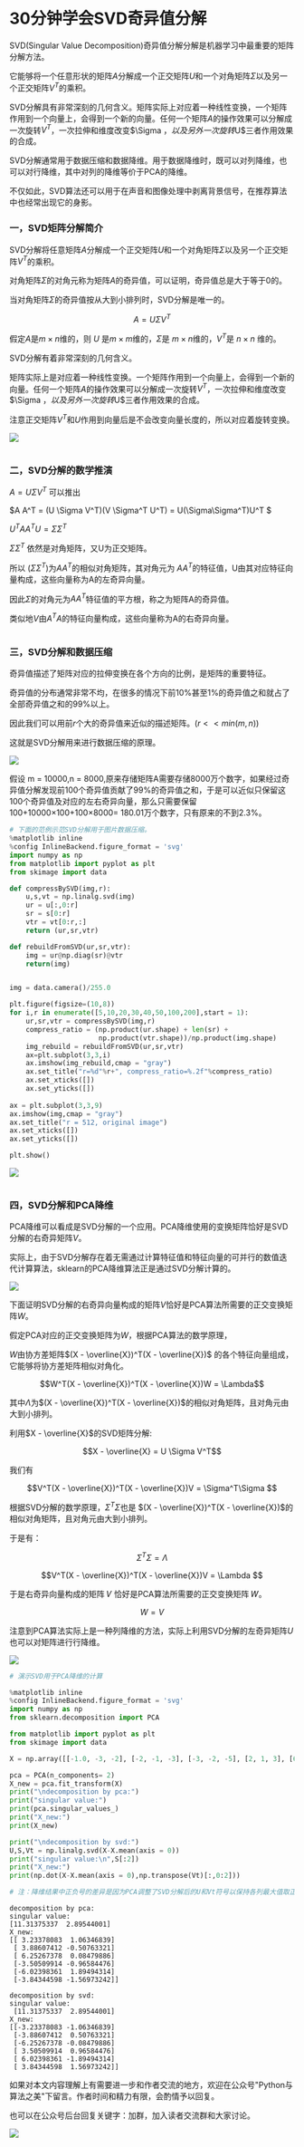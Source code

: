 # 30分钟学会SVD奇异值分解


SVD(Singular Value Decomposition)奇异值分解分解是机器学习中最重要的矩阵分解方法。

它能够将一个任意形状的矩阵$A$分解成一个正交矩阵$U$和一个对角矩阵$\Sigma$以及另一个正交矩阵$V^T$的乘积。

SVD分解具有非常深刻的几何含义。矩阵实际上对应着一种线性变换，一个矩阵作用到一个向量上，会得到一个新的向量。任何一个矩阵$A$的操作效果可以分解成一次旋转$V^T$，一次拉伸和维度改变$\Sigma $，以及另外一次旋转$U$三者作用效果的合成。

SVD分解通常用于数据压缩和数据降维。用于数据降维时，既可以对列降维，也可以对行降维，其中对列的降维等价于PCA的降维。

不仅如此，SVD算法还可以用于在声音和图像处理中剥离背景信号，在推荐算法中也经常出现它的身影。

### 一，SVD矩阵分解简介


SVD分解将任意矩阵$A$分解成一个正交矩阵$U$和一个对角矩阵$\Sigma$以及另一个正交矩阵$V^T$的乘积。

对角矩阵$\Sigma$的对角元称为矩阵$A$的奇异值，可以证明，奇异值总是大于等于0的。

当对角矩阵$\Sigma$的奇异值按从大到小排列时，SVD分解是唯一的。

$$A = U \Sigma V^T$$

假定$A$是$m\times n$维的，则 $U$ 是$m\times m$维的，$\Sigma$是 $m\times n$维的，$V^T$是 $n\times n$ 维的。


SVD分解有着非常深刻的几何含义。

矩阵实际上是对应着一种线性变换。一个矩阵作用到一个向量上，会得到一个新的向量。任何一个矩阵$A$的操作效果可以分解成一次旋转$V^T$，一次拉伸和维度改变$\Sigma $，以及另外一次旋转$U$三者作用效果的合成。

注意正交矩阵$V^T$和$U$作用到向量后是不会改变向量长度的，所以对应着旋转变换。


![](./data/SVD公式.png)

```python

```

### 二，SVD分解的数学推演


$A = U \Sigma V^T$  可以推出

$A A^T = (U \Sigma V^T)(V \Sigma^T U^T) = U(\Sigma\Sigma^T)U^T $

$U^TA A^TU = \Sigma\Sigma^T$

$\Sigma\Sigma^T$ 依然是对角矩阵，又U为正交矩阵。

所以 $(\Sigma\Sigma^T)$为$A A^T$的相似对角矩阵，其对角元为 $A A^T$的特征值，U由其对应特征向量构成，这些向量称为A的左奇异向量。

因此$\Sigma$的对角元为$A A^T$特征值的平方根，称之为矩阵A的奇异值。

类似地$V$由$A^TA$的特征向量构成，这些向量称为A的右奇异向量。

```python

```

### 三，SVD分解和数据压缩


奇异值描述了矩阵对应的拉伸变换在各个方向的比例，是矩阵的重要特征。

奇异值的分布通常非常不均，在很多的情况下前10%甚至1%的奇异值之和就占了全部奇异值之和的99%以上。

因此我们可以用前$r$个大的奇异值来近似的描述矩阵。$(r<<min(m,n))$

这就是SVD分解用来进行数据压缩的原理。



![](./data/SVD分解与数据压缩.png)


假设 m = 10000,n = 8000,原来存储矩阵A需要存储8000万个数字，如果经过奇异值分解发现前100个奇异值贡献了99%的奇异值之和，于是可以近似只保留这100个奇异值及对应的左右奇异向量，那么只需要保留100+10000×100+100×8000= 180.01万个数字，只有原来的不到2.3%。


```python
# 下面的范例示范SVD分解用于图片数据压缩。
%matplotlib inline 
%config InlineBackend.figure_format = 'svg'
import numpy as np 
from matplotlib import pyplot as plt
from skimage import data

def compressBySVD(img,r):
    u,s,vt = np.linalg.svd(img)
    ur = u[:,0:r]
    sr = s[0:r]
    vtr = vt[0:r,:]
    return (ur,sr,vtr)

def rebuildFromSVD(ur,sr,vtr):
    img = ur@np.diag(sr)@vtr
    return(img)


img = data.camera()/255.0

plt.figure(figsize=(10,8)) 
for i,r in enumerate([5,10,20,30,40,50,100,200],start = 1):
    ur,sr,vtr = compressBySVD(img,r)
    compress_ratio = (np.product(ur.shape) + len(sr) + 
                      np.product(vtr.shape))/np.product(img.shape)
    img_rebuild = rebuildFromSVD(ur,sr,vtr)
    ax=plt.subplot(3,3,i)
    ax.imshow(img_rebuild,cmap = "gray")
    ax.set_title("r=%d"%r+", compress_ratio=%.2f"%compress_ratio)
    ax.set_xticks([])
    ax.set_yticks([]) 
    
ax = plt.subplot(3,3,9)
ax.imshow(img,cmap = "gray")
ax.set_title("r = 512, original image")
ax.set_xticks([])
ax.set_yticks([]) 

plt.show()


```

![](./data/svd与矩阵压缩.png)

```python

```

### 四，SVD分解和PCA降维


PCA降维可以看成是SVD分解的一个应用。PCA降维使用的变换矩阵恰好是SVD分解的右奇异矩阵$V$。

实际上，由于SVD分解存在着无需通过计算特征值和特征向量的可并行的数值迭代计算算法，sklearn的PCA降维算法正是通过SVD分解计算的。



![](./data/SVD与PCA降维.png)


下面证明SVD分解的右奇异向量构成的矩阵$V$恰好是PCA算法所需要的正交变换矩阵$W$。

假定PCA对应的正交变换矩阵为$W$，根据PCA算法的数学原理，

$W$由协方差矩阵$(X - \overline{X})^T(X - \overline{X})$ 的各个特征向量组成，它能够将协方差矩阵相似对角化。

$$W^T(X - \overline{X})^T(X - \overline{X})W = \Lambda$$

其中$\Lambda$为$(X - \overline{X})^T(X - \overline{X})$的相似对角矩阵，且对角元由大到小排列。

利用$X - \overline{X}$的SVD矩阵分解:

$$X - \overline{X} = U \Sigma V^T$$ 

我们有

$$V^T(X - \overline{X})^T(X - \overline{X})V = \Sigma^T\Sigma $$ 

根据SVD分解的数学原理，$\Sigma^T\Sigma$也是 $(X - \overline{X})^T(X - \overline{X})$的相似对角矩阵，且对角元由大到小排列。

于是有：

$$\Sigma^T\Sigma = \Lambda $$

$$V^T(X - \overline{X})^T(X - \overline{X})V =  \Lambda $$ 

于是右奇异向量构成的矩阵 𝑉 恰好是PCA算法所需要的正交变换矩阵 𝑊。

$$W = V$$

注意到PCA算法实际上是一种列降维的方法，实际上利用SVD分解的左奇异矩阵$U$也可以对矩阵进行行降维。



![](./data/SVD分解与行降维.png)

```python
# 演示SVD用于PCA降维的计算

%matplotlib inline 
%config InlineBackend.figure_format = 'svg'
import numpy as np 
from sklearn.decomposition import PCA

from matplotlib import pyplot as plt
from skimage import data

X = np.array([[-1.0, -3, -2], [-2, -1, -3], [-3, -2, -5], [2, 1, 3], [6, 1, 3], [2, 2, 3]])

pca = PCA(n_components= 2)
X_new = pca.fit_transform(X)
print("\ndecomposition by pca:")
print("singular value:")
print(pca.singular_values_)
print("X_new:")
print(X_new)

print("\ndecomposition by svd:")
U,S,Vt = np.linalg.svd(X-X.mean(axis = 0))
print("singular value:\n",S[:2])
print("X_new:")
print(np.dot(X-X.mean(axis = 0),np.transpose(Vt)[:,0:2]))

# 注：降维结果中正负号的差异是因为PCA调整了SVD分解后的U和Vt符号以保持各列最大值取正
```

```
decomposition by pca:
singular value:
[11.31375337  2.89544001]
X_new:
[[ 3.23378083  1.06346839]
 [ 3.88607412 -0.50763321]
 [ 6.25267378  0.08479886]
 [-3.50509914 -0.96584476]
 [-6.02398361  1.89494314]
 [-3.84344598 -1.56973242]]

decomposition by svd:
singular value:
 [11.31375337  2.89544001]
X_new:
[[-3.23378083 -1.06346839]
 [-3.88607412  0.50763321]
 [-6.25267378 -0.08479886]
 [ 3.50509914  0.96584476]
 [ 6.02398361 -1.89494314]
 [ 3.84344598  1.56973242]]
```


如果对本文内容理解上有需要进一步和作者交流的地方，欢迎在公众号"Python与算法之美"下留言。作者时间和精力有限，会酌情予以回复。

也可以在公众号后台回复关键字：加群，加入读者交流群和大家讨论。


![](./data/Python与算法之美logo.jpg)

